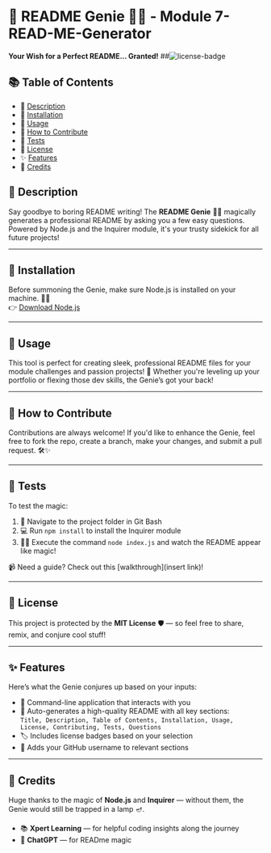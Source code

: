 # 🎉 README Genie 🧞‍♂️ -  Module 7-READ-ME-Generator

**Your Wish for a Perfect README... Granted!**
##![license-badge](https://img.shields.io/badge/License-MIT-yellow.svg)

## 📚 Table of Contents
- 📝 [Description](#description)  
- 💾 [Installation](#installation)  
- 🚀 [Usage](#usage)  
- 🤝 [How to Contribute](#how-to-contribute)  
- 🧪 [Tests](#tests)  
- 📄 [License](#license)  
- ✨ [Features](#features)  
- 🙌 [Credits](#credits)

## 📝 Description  
Say goodbye to boring README writing! The **README Genie** 🧞‍♂️ magically generates a professional README by asking you a few easy questions. Powered by Node.js and the Inquirer module, it's your trusty sidekick for all future projects!

---

## 💾 Installation  
Before summoning the Genie, make sure Node.js is installed on your machine. 🧙‍♂️  
👉 [Download Node.js](https://nodejs.org/)

---

## 🚀 Usage  
This tool is perfect for creating sleek, professional README files for your module challenges and passion projects! 🌟 Whether you're leveling up your portfolio or flexing those dev skills, the Genie’s got your back!

---

## 🤝 How to Contribute  
Contributions are always welcome! If you'd like to enhance the Genie, feel free to fork the repo, create a branch, make your changes, and submit a pull request. 🛠️✨

---

## 🧪 Tests  
To test the magic:
1. 🧭 Navigate to the project folder in Git Bash  
2. 💻 Run `npm install` to install the Inquirer module  
3. 🧞‍♂️ Execute the command `node index.js` and watch the README appear like magic!

📹 Need a guide? Check out this [walkthrough](insert link)!

---

## 📄 License  
This project is protected by the **MIT License** 🛡️ — so feel free to share, remix, and conjure cool stuff!

---

## ✨ Features  
Here’s what the Genie conjures up based on your inputs:

- 🧙 Command-line application that interacts with you  
- 🎯 Auto-generates a high-quality README with all key sections:  
  `Title, Description, Table of Contents, Installation, Usage, License, Contributing, Tests, Questions`  
- 🏷️ Includes license badges based on your selection  
- 🐙 Adds your GitHub username to relevant sections

---

## 🙌 Credits  
Huge thanks to the magic of **Node.js** and **Inquirer** — without them, the Genie would still be trapped in a lamp 🪔.

 - 📚 **Xpert Learning** — for helpful coding insights along the journey  
- 🤖 **ChatGPT** — for READme magic 
